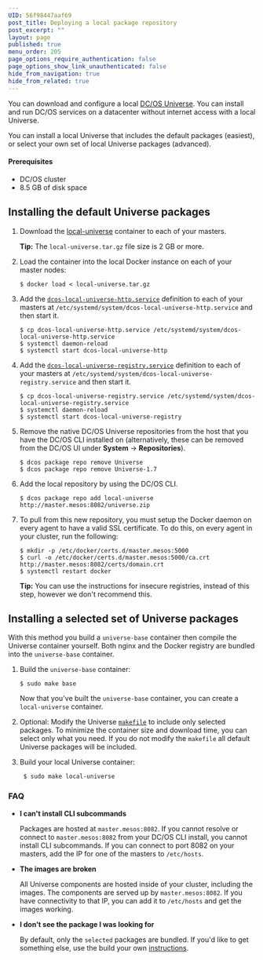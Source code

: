 ```yaml
---
UID: 56f98447aaf69
post_title: Deploying a local package repository
post_excerpt: ""
layout: page
published: true
menu_order: 205
page_options_require_authentication: false
page_options_show_link_unauthenticated: false
hide_from_navigation: true
hide_from_related: true
---
```

You can download and configure a local <a href="http://mesosphere.github.io/universe/" target="_blank">DC/OS Universe</a>. You can install and run DC/OS services on a datacenter without internet access with a local Universe.

You can install a local Universe that includes the default packages (easiest), or select your own set of local Universe packages (advanced).

#### Prerequisites

*   DC/OS cluster
*   8.5 GB of disk space


## Installing the default Universe packages


1.  Download the [local-universe](https://downloads.mesosphere.com/universe/public/local-universe.tar.gz) container to each of your masters. 

    **Tip:** The `local-universe.tar.gz` file size is 2 GB or more.

1.  Load the container into the local Docker instance on each of your master nodes:

    	$ docker load < local-universe.tar.gz

1.  Add the [`dcos-local-universe-http.service`](link) definition to each of your masters at `/etc/systemd/system/dcos-local-universe-http.service` and then start it.

    	$ cp dcos-local-universe-http.service /etc/systemd/system/dcos-local-universe-http.service
        $ systemctl daemon-reload
        $ systemctl start dcos-local-universe-http

1.  Add the [`dcos-local-universe-registry.service`](link) definition to each of your masters at `/etc/systemd/system/dcos-local-universe-registry.service` and then start it.

    	$ cp dcos-local-universe-registry.service /etc/systemd/system/dcos-local-universe-registry.service
        $ systemctl daemon-reload
        $ systemctl start dcos-local-universe-registry

1.  Remove the native DC/OS Universe repositories from the host that you have the DC/OS CLI installed on (alternatively, these can be removed from the DC/OS UI under **System** -> **Repositories**).

    	$ dcos package repo remove Universe
        $ dcos package repo remove Universe-1.7

1.  Add the local repository by using the DC/OS CLI.

    	$ dcos package repo add local-universe http://master.mesos:8082/universe.zip

1.  To pull from this new repository, you must setup the Docker daemon on every agent to have a valid SSL certificate. To do this, on every agent in your cluster, run the following:

    	$ mkdir -p /etc/docker/certs.d/master.mesos:5000
        $ curl -o /etc/docker/certs.d/master.mesos:5000/ca.crt http://master.mesos:8082/certs/domain.crt
        $ systemctl restart docker

    **Tip:** You can use the instructions for insecure registries, instead of this step, however we don't recommend this.


## <a name="build"></a>Installing a selected set of Universe packages
With this method you build a `universe-base` container then compile the Universe container yourself. Both nginx and the Docker registry are bundled into the `universe-base` container.

1.  Build the `universe-base` container:

    	$ sudo make base
    	
    Now that you've built the `universe-base` container, you can create a `local-universe` container. 

1. Optional: Modify the Universe [`makefile`](https://github.com/mesosphere/universe/blob/version-2.x/Makefile) to include only selected packages. To minimize the container size and download time, you can select only what you need. If you do not modify the `makefile` all default Universe packages will be included. 

1. Build your local Universe container:

    	$ sudo make local-universe
    	
    	
### FAQ

- **I can't install CLI subcommands**

    Packages are hosted at `master.mesos:8082`. If you cannot resolve or connect to `master.mesos:8082` from your DC/OS CLI install, you cannot install CLI subcommands. If you can connect to port 8082 on your masters, add the IP for one of the masters to `/etc/hosts`.

- **The images are broken**

    All Universe components are hosted inside of your cluster, including the images. The components are served up by `master.mesos:8082`. If you have connectivity to that IP, you can add it to `/etc/hosts` and get the images working.

- **I don't see the package I was looking for**

    By default, only the `selected` packages are bundled. If you'd like to get something else, use the build your own [instructions](#build).